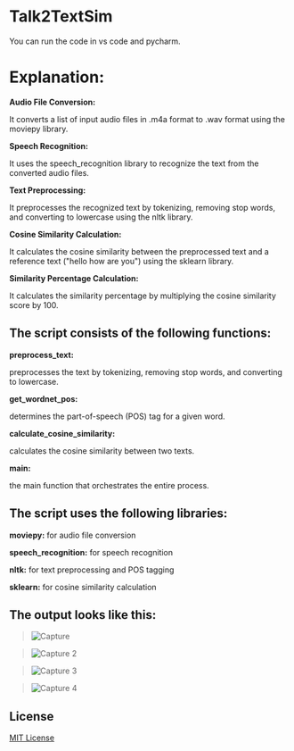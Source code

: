 # Talk2TextSim

You can run the code in vs code and pycharm.

# **Explanation:**

**Audio File Conversion:** 

It converts a list of input audio files in .m4a format to .wav format using the moviepy library.

**Speech Recognition:** 

It uses the speech_recognition library to recognize the text from the converted audio files.

**Text Preprocessing:** 

It preprocesses the recognized text by tokenizing, removing stop words, and converting to lowercase using the nltk library.

**Cosine Similarity Calculation:** 

It calculates the cosine similarity between the preprocessed text and a reference text ("hello how are you") using the sklearn library.

**Similarity Percentage Calculation:** 

It calculates the similarity percentage by multiplying the cosine similarity score by 100.

## The script consists of the following functions:

**preprocess_text:** 

preprocesses the text by tokenizing, removing stop words, and converting to lowercase.

**get_wordnet_pos:** 

determines the part-of-speech (POS) tag for a given word.

**calculate_cosine_similarity:** 

calculates the cosine similarity between two texts.

**main:** 

the main function that orchestrates the entire process.

## The script uses the following libraries:

**moviepy:** for audio file conversion

**speech_recognition:** for speech recognition

**nltk:** for text preprocessing and POS tagging

**sklearn:** for cosine similarity calculation

## The output looks like this:

> ![Capture](https://github.com/user-attachments/assets/866e6866-1c66-4f75-840f-a4a9589472f5)

> ![Capture 2](https://github.com/user-attachments/assets/f10d795b-8523-4005-8708-1c8bae3d87a7)

> ![Capture 3](https://github.com/user-attachments/assets/62412062-9874-46e5-9d80-0c9c9f3fd231)

> ![Capture 4](https://github.com/user-attachments/assets/abe63b0d-46e1-455f-a811-625ae2fbf0c1)

## License

[MIT License](LICENSE)
